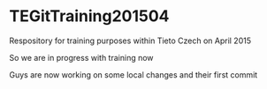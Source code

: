 # TEGitTraining201504
Respository for training purposes within Tieto Czech on April 2015

So we are in progress with training now

Guys are now working on some local changes
and their first commit
